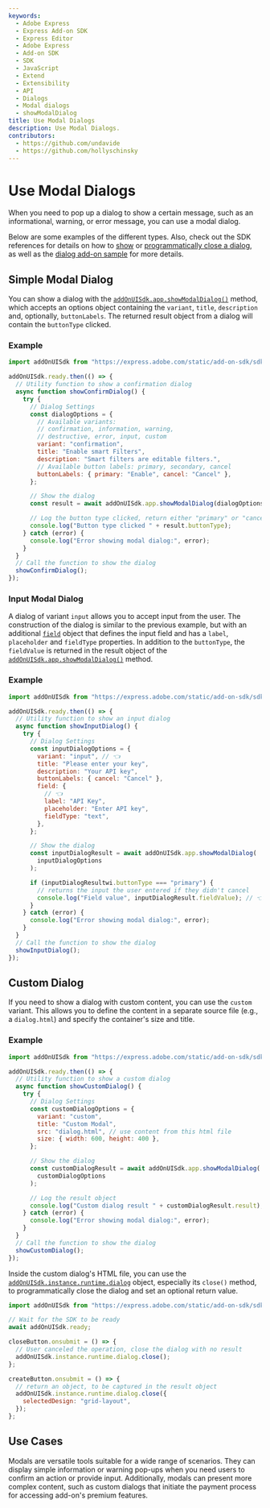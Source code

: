 ```yaml
---
keywords:
  - Adobe Express
  - Express Add-on SDK
  - Express Editor
  - Adobe Express
  - Add-on SDK
  - SDK
  - JavaScript
  - Extend
  - Extensibility
  - API
  - Dialogs
  - Modal dialogs
  - showModalDialog
title: Use Modal Dialogs
description: Use Modal Dialogs.
contributors:
  - https://github.com/undavide
  - https://github.com/hollyschinsky
---
```


# Use Modal Dialogs

When you need to pop up a dialog to show a certain message, such as an informational, warning, or error message, you can use a modal dialog.

Below are some examples of the different types. Also, check out the SDK references for details on how to [show](/references/addonsdk/addonsdk-app.md#showmodaldialog) or [programmatically close a dialog](/references/addonsdk/runtime-dialog.md#close), as well as the [dialog add-on sample](../samples.md#dialog-add-on) for more details.

## Simple Modal Dialog

You can show a dialog with the [`addOnUISdk.app.showModalDialog()`](../../../references/addonsdk/addonsdk-app.md#showmodaldialog) method, which accepts an options object containing the `variant`, `title`, `description` and, optionally, `buttonLabels`. The returned result object from a dialog will contain the `buttonType` clicked.

### Example

```js
import addOnUISdk from "https://express.adobe.com/static/add-on-sdk/sdk.js";

addOnUISdk.ready.then(() => {
  // Utility function to show a confirmation dialog
  async function showConfirmDialog() {
    try {
      // Dialog Settings
      const dialogOptions = {
        // Available variants:
        // confirmation, information, warning,
        // destructive, error, input, custom
        variant: "confirmation",
        title: "Enable smart Filters",
        description: "Smart filters are editable filters.",
        // Available button labels: primary, secondary, cancel
        buttonLabels: { primary: "Enable", cancel: "Cancel" },
      };

      // Show the dialog
      const result = await addOnUISdk.app.showModalDialog(dialogOptions);

      // Log the button type clicked, return either "primary" or "cancel"
      console.log("Button type clicked " + result.buttonType);
    } catch (error) {
      console.log("Error showing modal dialog:", error);
    }
  }
  // Call the function to show the dialog
  showConfirmDialog();
});
```

### Input Modal Dialog

A dialog of variant `input` allows you to accept input from the user. The construction of the dialog is similar to the previous example, but with an additional [`field`](../../../references/addonsdk/addonsdk-app.md#field) object that defines the input field and has a `label`, `placeholder` and `fieldType` properties. In addition to the `buttonType`, the `fieldValue` is returned in the result object of the [`addOnUISdk.app.showModalDialog()`](../../../references/addonsdk/addonsdk-app.md#showmodaldialog) method.

### Example

```js
import addOnUISdk from "https://express.adobe.com/static/add-on-sdk/sdk.js";

addOnUISdk.ready.then(() => {
  // Utility function to show an input dialog
  async function showInputDialog() {
    try {
      // Dialog Settings
      const inputDialogOptions = {
        variant: "input", // 👈
        title: "Please enter your key",
        description: "Your API key",
        buttonLabels: { cancel: "Cancel" },
        field: {
          // 👈
          label: "API Key",
          placeholder: "Enter API key",
          fieldType: "text",
        },
      };

      // Show the dialog
      const inputDialogResult = await addOnUISdk.app.showModalDialog(
        inputDialogOptions
      );

      if (inputDialogResultwi.buttonType === "primary") {
        // returns the input the user entered if they didn't cancel
        console.log("Field value", inputDialogResult.fieldValue); // 👈
      }
    } catch (error) {
      console.log("Error showing modal dialog:", error);
    }
  }
  // Call the function to show the dialog
  showInputDialog();
});
```

## Custom Dialog

If you need to show a dialog with custom content, you can use the `custom` variant. This allows you to define the content in a separate source file (e.g., a `dialog.html`) and specify the container's size and title.

### Example

```js
import addOnUISdk from "https://express.adobe.com/static/add-on-sdk/sdk.js";

addOnUISdk.ready.then(() => {
  // Utility function to show a custom dialog
  async function showCustomDialog() {
    try {
      // Dialog Settings
      const customDialogOptions = {
        variant: "custom",
        title: "Custom Modal",
        src: "dialog.html", // use content from this html file
        size: { width: 600, height: 400 },
      };

      // Show the dialog
      const customDialogResult = await addOnUISdk.app.showModalDialog(
        customDialogOptions
      );

      // Log the result object
      console.log("Custom dialog result " + customDialogResult.result);
    } catch (error) {
      console.log("Error showing modal dialog:", error);
    }
  }
  // Call the function to show the dialog
  showCustomDialog();
});
```

Inside the custom dialog's HTML file, you can use the [`addOnUISdk.instance.runtime.dialog`](../../../references/addonsdk/runtime-dialog.md) object, especially its `close()` method, to programmatically close the dialog and set an optional return value.

```js
import addOnUISdk from "https://express.adobe.com/static/add-on-sdk/sdk.js";

// Wait for the SDK to be ready
await addOnUISdk.ready;

closeButton.onsubmit = () => {
  // User canceled the operation, close the dialog with no result
  addOnUISdk.instance.runtime.dialog.close();
};

createButton.onsubmit = () => {
  // return an object, to be captured in the result object
  addOnUISdk.instance.runtime.dialog.close({
    selectedDesign: "grid-layout",
  });
};
```

## Use Cases

Modals are versatile tools suitable for a wide range of scenarios. They can display simple information or warning pop-ups when you need users to confirm an action or provide input. Additionally, modals can present more complex content, such as custom dialogs that initiate the payment process for accessing add-on's premium features.

